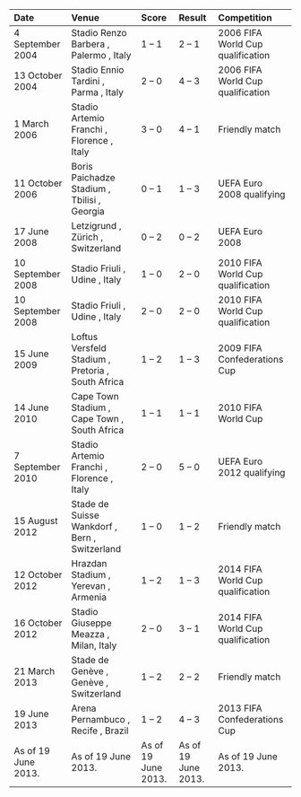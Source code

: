 | Date                | Venue                                             | Score               | Result              | Competition                       |
|:--------------------|:--------------------------------------------------|:--------------------|:--------------------|:----------------------------------|
| 4 September 2004    | Stadio Renzo Barbera , Palermo , Italy            | 1 – 1               | 2 – 1               | 2006 FIFA World Cup qualification |
| 13 October 2004     | Stadio Ennio Tardini , Parma , Italy              | 2 – 0               | 4 – 3               | 2006 FIFA World Cup qualification |
| 1 March 2006        | Stadio Artemio Franchi , Florence , Italy         | 3 – 0               | 4 – 1               | Friendly match                    |
| 11 October 2006     | Boris Paichadze Stadium , Tbilisi , Georgia       | 0 – 1               | 1 – 3               | UEFA Euro 2008 qualifying         |
| 17 June 2008        | Letzigrund , Zürich , Switzerland                 | 0 – 2               | 0 – 2               | UEFA Euro 2008                    |
| 10 September 2008   | Stadio Friuli , Udine , Italy                     | 1 – 0               | 2 – 0               | 2010 FIFA World Cup qualification |
| 10 September 2008   | Stadio Friuli , Udine , Italy                     | 2 – 0               | 2 – 0               | 2010 FIFA World Cup qualification |
| 15 June 2009        | Loftus Versfeld Stadium , Pretoria , South Africa | 1 – 2               | 1 – 3               | 2009 FIFA Confederations Cup      |
| 14 June 2010        | Cape Town Stadium , Cape Town , South Africa      | 1 – 1               | 1 – 1               | 2010 FIFA World Cup               |
| 7 September 2010    | Stadio Artemio Franchi , Florence , Italy         | 2 – 0               | 5 – 0               | UEFA Euro 2012 qualifying         |
| 15 August 2012      | Stade de Suisse Wankdorf , Bern , Switzerland     | 1 – 0               | 1 – 2               | Friendly match                    |
| 12 October 2012     | Hrazdan Stadium , Yerevan , Armenia               | 1 – 2               | 1 – 3               | 2014 FIFA World Cup qualification |
| 16 October 2012     | Stadio Giuseppe Meazza , Milan, Italy             | 2 – 0               | 3 – 1               | 2014 FIFA World Cup qualification |
| 21 March 2013       | Stade de Genève , Genève , Switzerland            | 1 – 2               | 2 – 2               | Friendly match                    |
| 19 June 2013        | Arena Pernambuco , Recife , Brazil                | 1 – 2               | 4 – 3               | 2013 FIFA Confederations Cup      |
| As of 19 June 2013. | As of 19 June 2013.                               | As of 19 June 2013. | As of 19 June 2013. | As of 19 June 2013.               |